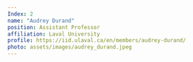 ```yaml
---
Index: 2
name: "Audrey Durand"
position: Assistant Professor
affiliation: Laval University
profile: https://iid.ulaval.ca/en/members/audrey-durand/
photo: assets/images/audrey_durand.jpeg
---
```

